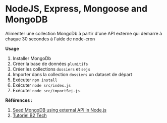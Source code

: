 # NodeJS, Express, Mongoose and MongoDB

Alimenter une collection MongoDb à partir d'une API externe qui démarre à chaque 30 secondes à l'aide de node-cron

**Usage**
1. Installer MongoDb
2. Créer la base de données `plumitifs`
3. Créer les collections `dossiers` et `sejs`
4. Importer dans la collection `dossiers` un dataset de départ
4. Exécuter `npm install`
4. Exécuter `node src/index.js`
5. Exécuter `node src/importSej.js`

**Références :**

1. [Seed MongoDB using external API in Node.js](https://baraksaidoff.medium.com/seed-mongodb-using-external-api-in-node-js-e73f7a85ea5)
2. [Tutoriel B2 Tech](https://www.youtube.com/playlist?list=PLA7e3zmT6XQU_YoMn_Z9vpAOskP9xq57s)